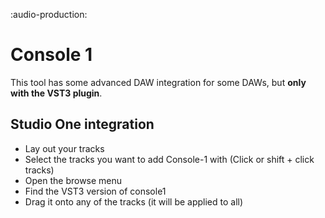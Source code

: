 :audio-production:

# Console 1
This tool has some advanced DAW integration for some DAWs, but **only with the VST3 plugin**.

## Studio One integration
- Lay out your tracks
- Select the tracks you want to add Console-1 with (Click or shift + click tracks)
- Open the browse menu
- Find the VST3 version of console1
- Drag it onto any of the tracks (it will be applied to all)
